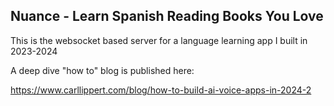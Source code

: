 ## Nuance - Learn Spanish Reading Books You Love

This is the websocket based server for a language learning app I built in 2023-2024

A deep dive "how to" blog is published here: 

https://www.carllippert.com/blog/how-to-build-ai-voice-apps-in-2024-2


